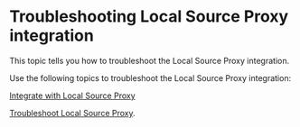 # Troubleshooting Local Source Proxy integration

This topic tells you how to troubleshoot the Local Source Proxy integration.

Use the following topics to troubleshoot the Local Source Proxy integration:

[Integrate with Local Source Proxy](../how-to-guides/integrate-lsp.hbs.md)

[Troubleshoot Local Source Proxy](../../../local-source-proxy/troubleshoot.hbs.md).
